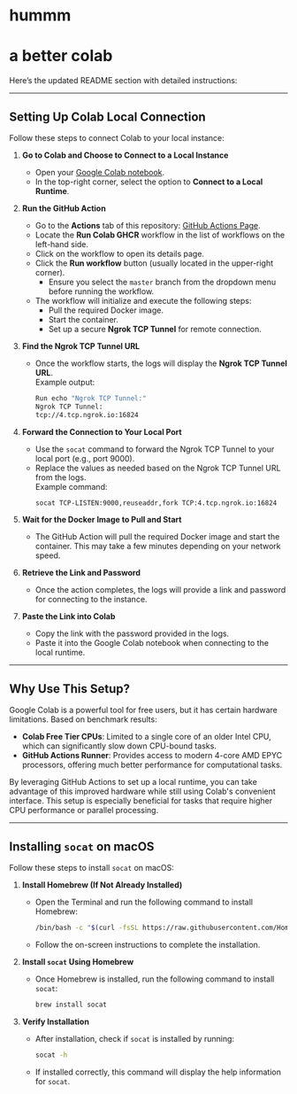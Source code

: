 # hummm

# a better colab

Here’s the updated README section with detailed instructions:

---

## Setting Up Colab Local Connection

Follow these steps to connect Colab to your local instance:

1. **Go to Colab and Choose to Connect to a Local Instance**  
   - Open your [Google Colab notebook](https://colab.research.google.com/).
   - In the top-right corner, select the option to **Connect to a Local Runtime**.

2. **Run the GitHub Action**  
   - Go to the **Actions** tab of this repository: [GitHub Actions Page](https://github.com/bugparty/colab_local/actions).  
   - Locate the **Run Colab GHCR** workflow in the list of workflows on the left-hand side.  
   - Click on the workflow to open its details page.
   - Click the **Run workflow** button (usually located in the upper-right corner).  
     - Ensure you select the `master` branch from the dropdown menu before running the workflow.
   - The workflow will initialize and execute the following steps:
     - Pull the required Docker image.
     - Start the container.
     - Set up a secure **Ngrok TCP Tunnel** for remote connection.

3. **Find the Ngrok TCP Tunnel URL**  
   - Once the workflow starts, the logs will display the **Ngrok TCP Tunnel URL**.  
     Example output:  
     ```bash
     Run echo "Ngrok TCP Tunnel:"
     Ngrok TCP Tunnel:
     tcp://4.tcp.ngrok.io:16824
     ```

4. **Forward the Connection to Your Local Port**  
   - Use the `socat` command to forward the Ngrok TCP Tunnel to your local port (e.g., port 9000).  
   - Replace the values as needed based on the Ngrok TCP Tunnel URL from the logs.  
     Example command:  
     ```bash
     socat TCP-LISTEN:9000,reuseaddr,fork TCP:4.tcp.ngrok.io:16824
     ```

5. **Wait for the Docker Image to Pull and Start**  
   - The GitHub Action will pull the required Docker image and start the container. This may take a few minutes depending on your network speed.

6. **Retrieve the Link and Password**  
   - Once the action completes, the logs will provide a link and password for connecting to the instance.

7. **Paste the Link into Colab**  
   - Copy the link with the password provided in the logs.  
   - Paste it into the Google Colab notebook when connecting to the local runtime.

---

## Why Use This Setup?

Google Colab is a powerful tool for free users, but it has certain hardware limitations. Based on benchmark results:  
- **Colab Free Tier CPUs**: Limited to a single core of an older Intel CPU, which can significantly slow down CPU-bound tasks.  
- **GitHub Actions Runner**: Provides access to modern 4-core AMD EPYC processors, offering much better performance for computational tasks.  

By leveraging GitHub Actions to set up a local runtime, you can take advantage of this improved hardware while still using Colab's convenient interface. This setup is especially beneficial for tasks that require higher CPU performance or parallel processing.

---

## Installing `socat` on macOS

Follow these steps to install `socat` on macOS:

1. **Install Homebrew (If Not Already Installed)**  
   - Open the Terminal and run the following command to install Homebrew:  
     ```bash
     /bin/bash -c "$(curl -fsSL https://raw.githubusercontent.com/Homebrew/install/HEAD/install.sh)"
     ```
   - Follow the on-screen instructions to complete the installation.

2. **Install `socat` Using Homebrew**  
   - Once Homebrew is installed, run the following command to install `socat`:  
     ```bash
     brew install socat
     ```

3. **Verify Installation**  
   - After installation, check if `socat` is installed by running:  
     ```bash
     socat -h
     ```
   - If installed correctly, this command will display the help information for `socat`.
